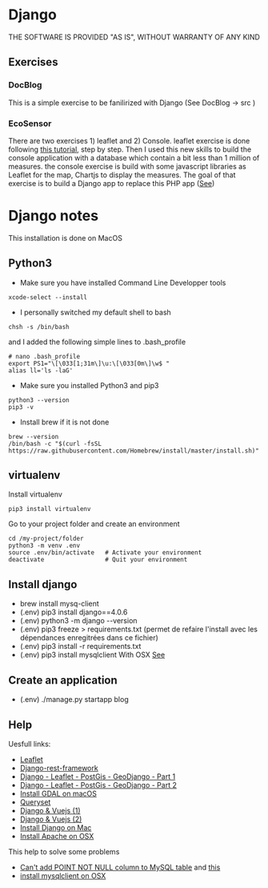 # Django
THE SOFTWARE IS PROVIDED "AS IS", WITHOUT WARRANTY OF ANY KIND

## Exercises

### DocBlog
This is a simple exercise to be fanilirized with Django (See DocBlog -> src )
### EcoSensor
There are two exercises 1) leaflet and 2) Console. leaflet exercise is done following [this tutorial](https://blog.logrocket.com/how-to-build-vue-js-app-django-rest-framework/), step by step. Then I used this new skills to build the console application with a database which contain a bit less than 1 million of measures. the console exercise is build with some javascript libraries as Leaflet for the map, Chartjs to display the measures. The goal of that exercise is to build a Django app to replace this PHP app ([See](https://bud.eco-sensors.ch/))


# Django notes
This installation is done on MacOS

## Python3
* Make sure you have installed Command Line Developper tools
```
xcode-select --install
```
* I personally switched my default shell to bash

```
chsh -s /bin/bash
```
and I added the following simple lines to .bash_profile
```
# nano .bash_profile
export PS1="\[\033[1;31m\]\u:\[\033[0m\]\w$ "
alias ll='ls -laG'
```
* Make sure you installed Python3 and pip3
```
python3 --version
pip3 -v
```
* Install brew if it is not done
```
brew --version
/bin/bash -c "$(curl -fsSL https://raw.githubusercontent.com/Homebrew/install/master/install.sh)"
```

## virtualenv
Install virtualenv
```
pip3 install virtualenv
```
Go to your project folder and create an environment
```
cd /my-project/folder
python3 -m venv .env
source .env/bin/activate   # Activate your environment
deactivate                 # Quit your environment
```

## Install django
* brew install mysq-client
* (.env) pip3 install django==4.0.6
* (.env) python3 -m django --version
* (.env) pip3 freeze > requirements.txt (permet de refaire l'install avec les dépendances enregitrées dans ce fichier)
* (.env) pip3 install -r requirements.txt
* (.env) pip3 install mysqlclient
   With OSX [See](https://forum.djangoproject.com/t/how-can-i-install-mysqlclient-on-osx/14960)


## Create an application
* (.env) ./manage.py startapp blog


## Help
Uesfull links:

* [Leaflet](https://leafletjs.com/)
* [Django-rest-framework](https://www.django-rest-framework.org/)
* [Django - Leaflet - PostGis - GeoDjango - Part 1](https://www.paulox.net/2020/12/08/maps-with-django-part-1-geodjango-spatialite-and-leaflet/)
* [Django - Leaflet - PostGis - GeoDjango - Part 2](https://www.paulox.net/2021/07/19/maps-with-django-part-2-geodjango-postgis-and-leaflet/)
* [Install GDAL on macOS](https://mits003.github.io/studio_null/2021/07/install-gdal-on-macos/)
* [Queryset](https://docs.djangoproject.com/en/4.0/ref/models/querysets/#latest)
* [Django & Vuejs (1)](https://www.sitepoint.com/web-app-prototype-django-vue/)
* [Django & Vuejs (2)](https://blog.logrocket.com/how-to-build-vue-js-app-django-rest-framework/)
* [Install Django on Mac](https://appdividend.com/2022/06/15/how-to-install-django-in-mac/)
* [Install Apache on OSX](https://getgrav.org/blog/macos-monterey-apache-multiple-php-versions)

This help to solve some problems

* [Can't add POINT NOT NULL column to MySQL table](https://gis.stackexchange.com/questions/173543/cant-add-point-not-null-column-to-mysql-table) and [this](https://dba.stackexchange.com/questions/170787/cannot-get-geometry-object-from-data-you-send-to-the-geometry-field)
* [install mysqlclient on OSX](https://forum.djangoproject.com/t/how-can-i-install-mysqlclient-on-osx/14960)
